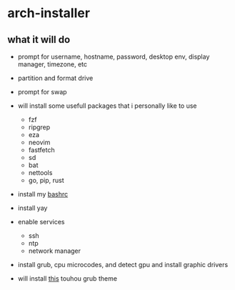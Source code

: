 # arch-installer

## what it will do

- prompt for username, hostname, password, desktop env, display manager, timezone, etc

- partition and format drive

- prompt for swap 

- will install some usefull packages that i personally like to use
  - fzf
  - ripgrep
  - eza
  - neovim
  - fastfetch
  - sd
  - bat
  - nettools
  - go, pip, rust

- install my [bashrc](https://github.com/fruitsaladchan/bashrc/tree/main)
- install yay

- enable services
  - ssh
  - ntp
  - network manager
 
- install grub, cpu microcodes, and detect gpu and install graphic drivers

- will install [this](https://github.com/13atm01/GRUB-Theme/tree/master/Touhou%20Project) touhou grub theme
